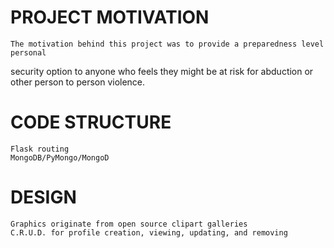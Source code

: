 # PROJECT MOTIVATION
    The motivation behind this project was to provide a preparedness level personal
security option to anyone who feels they might be at risk for abduction or other
person to person violence.

# CODE STRUCTURE
    Flask routing
    MongoDB/PyMongo/MongoD

# DESIGN
    Graphics originate from open source clipart galleries
    C.R.U.D. for profile creation, viewing, updating, and removing